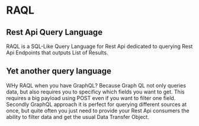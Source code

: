 # RAQL
## Rest Api Query Language

RAQL is a SQL-Like Query Language for Rest Api dedicated to querying Rest Api Endpoints that outputs List of Results.

## Yet another query language
WHy RAQL when you have GraphQL? Because Graph QL not only queries data, but also requires you to specificy which fields you want to get. 
This requires a big payload using POST even if you want to filter one field. Secondly GraphQL approach it is perfect for querying different sources at once, 
but quite often you just need to provide your Rest Api consumers the ability to filter data and get the usual Data Transfer Object.
